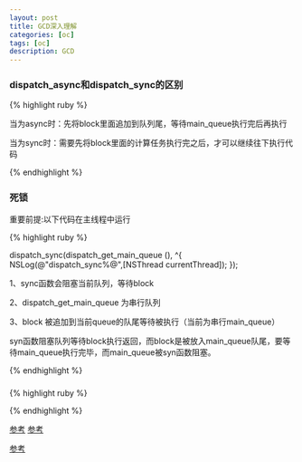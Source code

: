 ```yaml
---
layout: post
title: GCD深入理解
categories: [oc]
tags: [oc]
description: GCD
---
```



<h3>dispatch_async和dispatch_sync的区别</h3>

{% highlight ruby %}

当为async时：先将block里面追加到队列尾，等待main_queue执行完后再执行

当为sync时：需要先将block里面的计算任务执行完之后，才可以继续往下执行代码

{% endhighlight %}




<h3>死锁</h3>

<h8>重要前提:以下代码在主线程中运行</h8>


{% highlight ruby %}

dispatch_sync(dispatch_get_main_queue (), ^{
      NSLog(@"dispatch_sync%@",[NSThread currentThread]);
});

1、sync函数会阻塞当前队列，等待block

2、dispatch_get_main_queue 为串行队列

3、block 被追加到当前queue的队尾等待被执行（当前为串行main_queue）

syn函数阻塞队列等待block执行返回，而block是被放入main_queue队尾，要等待main_queue执行完毕，而main_queue被syn函数阻塞。

{% endhighlight %}

<h3></h3>

{% highlight ruby %}


{% endhighlight %}

<a href="http://ios.jobbole.com/85038/?utm_source=blog.jobbole.com&utm_medium=relatedPosts" target="_blank">参考</a>
<a href="https://elliotsomething.github.io/2016/05/17/iOS%E4%B9%8B%E5%86%85%E5%AD%98%E9%82%A3%E4%BA%9B%E4%BD%A0%E4%B8%8D%E7%9F%A5%E9%81%93%E7%9A%84%E4%BA%8B/"  target="_blank">参考</a>

<a href="http://www.cocoachina.com/ios/20170328/18962.html" target="_blank">参考</a>
